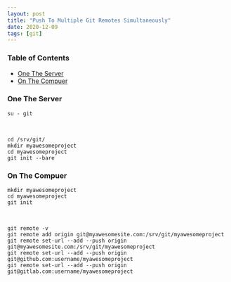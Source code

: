 ```yaml
---
layout: post
title: "Push To Multiple Git Remotes Simultaneously"
date: 2020-12-09
tags: [git]
---
```


### Table of Contents
* [One The Server](#on-the-server)
* [On The Compuer](#on-the-computer)

### One The Server

```
su - git
```

<br />

```
cd /srv/git/
mkdir myawesomeproject
cd myawesomeproject
git init --bare
```

### On The Compuer

```
mkdir myawesomeproject
cd myawesomeproject
git init
```

<br />

```
git remote -v
git remote add origin git@myawesomesite.com:/srv/git/myawesomeproject
git remote set-url --add --push origin git@myawesomesite.com:/srv/git/myawesomeproject
git remote set-url --add --push origin git@github.com:username/myawesomeproject
git remote set-url --add --push origin git@gitlab.com:username/myawesomeproject
```